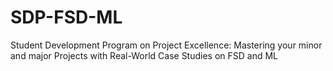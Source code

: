# SDP-FSD-ML
Student Development Program on Project Excellence: Mastering your minor and major Projects with Real-World Case Studies on FSD and ML
